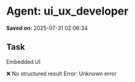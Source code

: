 # Agent: ui_ux_developer
**Saved on:** 2025-07-31 02:06:34

## Task
Embedded UI

❌ No structured result
Error: Unknown error

